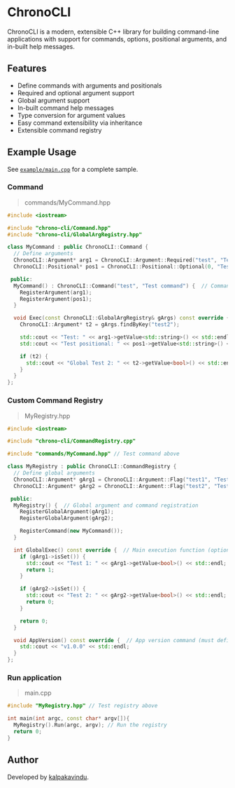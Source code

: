 # ChronoCLI

ChronoCLI is a modern, extensible C++ library for building command-line applications with support for commands, options, positional arguments, and in-built help messages.

## Features

- Define commands with arguments and positionals
- Required and optional argument support
- Global argument support
- In-built command help messages
- Type conversion for argument values
- Easy command extensibility via inheritance
- Extensible command registry

## Example Usage

See [`example/main.cpp`](example/main.cpp) for a complete sample.

### Command

> commands/MyCommand.hpp

```cpp
#include <iostream>

#include "chrono-cli/Command.hpp"
#include "chrono-cli/GlobalArgRegistry.hpp"

class MyCommand : public ChronoCLI::Command {
  // Define arguments
  ChronoCLI::Argument* arg1 = ChronoCLI::Argument::Required("test", "Test keyword argument", "t", "TEXT");
  ChronoCLI::Positional* pos1 = ChronoCLI::Positional::Optional(0, "Test positional", "TEXT");

 public:
  MyCommand() : ChronoCLI::Command("test", "Test command") {  // Command definition and argument registration
    RegisterArgument(arg1);
    RegisterArgument(pos1);
  }

  void Exec(const ChronoCLI::GlobalArgRegistry& gArgs) const override {  // Command execution function (your command logic)
    ChronoCLI::Argument* t2 = gArgs.findByKey("test2");                  // Accessing global arguments

    std::cout << "Test: " << arg1->getValue<std::string>() << std::endl;
    std::cout << "Test positional: " << pos1->getValue<std::string>() << std::endl;

    if (t2) {
      std::cout << "Global Test 2: " << t2->getValue<bool>() << std::endl;
    }
  }
};
```

### Custom Command Registry

> MyRegistry.hpp

```cpp
#include <iostream>

#include "chrono-cli/CommandRegistry.cpp"

#include "commands/MyCommand.hpp" // Test command above

class MyRegistry : public ChronoCLI::CommandRegistry {
  // Define global arguments
  ChronoCLI::Argument* gArg1 = ChronoCLI::Argument::Flag("test1", "Test global flag 1", "t1");
  ChronoCLI::Argument* gArg2 = ChronoCLI::Argument::Flag("test2", "Test global flag 2", "t2");

 public:
  MyRegistry() {  // Global argument and command registration
    RegisterGlobalArgument(gArg1);
    RegisterGlobalArgument(gArg2);

    RegisterCommand(new MyCommand());
  }

  int GlobalExec() const override {  // Main execution function (optional)
    if (gArg1->isSet()) {
      std::cout << "Test 1: " << gArg1->getValue<bool>() << std::endl;
      return 1;
    }

    if (gArg2->isSet()) {
      std::cout << "Test 2: " << gArg2->getValue<bool>() << std::endl;
      return 0;
    }

    return 0;
  }

  void AppVersion() const override {  // App version command (must define)
    std::cout << "v1.0.0" << std::endl;
  }
};
```

### Run application

> main.cpp

```cpp
#include "MyRegistry.hpp" // Test registry above

int main(int argc, const char* argv[]){
  MyRegistry().Run(argc, argv); // Run the registry
  return 0;
}
```

## Author

Developed by [kalpakavindu](https://kalpakavindu.vercel.app).
